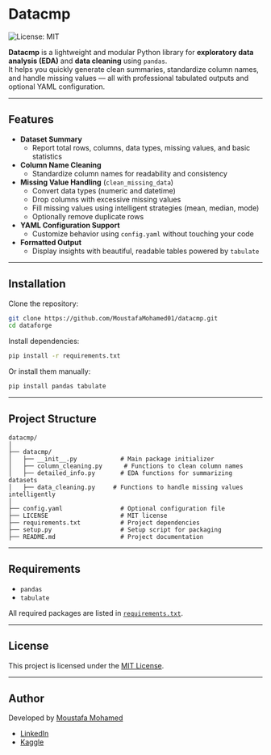 # Datacmp  
![License: MIT](https://img.shields.io/badge/License-MIT-yellow.svg)

**Datacmp** is a lightweight and modular Python library for **exploratory data analysis (EDA)** and **data cleaning** using `pandas`.  
It helps you quickly generate clean summaries, standardize column names, and handle missing values — all with professional tabulated outputs and optional YAML configuration.

---

## Features

- **Dataset Summary**
  - Report total rows, columns, data types, missing values, and basic statistics
- **Column Name Cleaning**
  - Standardize column names for readability and consistency
- **Missing Value Handling** (`clean_missing_data`)
  - Convert data types (numeric and datetime)
  - Drop columns with excessive missing values
  - Fill missing values using intelligent strategies (mean, median, mode)
  - Optionally remove duplicate rows
- **YAML Configuration Support**
  - Customize behavior using `config.yaml` without touching your code
- **Formatted Output**
  - Display insights with beautiful, readable tables powered by `tabulate`

---

## Installation

Clone the repository:

```bash
git clone https://github.com/MoustafaMohamed01/datacmp.git
cd dataforge
```

Install dependencies:

```bash
pip install -r requirements.txt
```

Or install them manually:

```bash
pip install pandas tabulate
```

---

## Project Structure

```
datacmp/
│
├── datacmp/
│   ├── __init__.py            # Main package initializer
│   ├── column_cleaning.py      # Functions to clean column names
│   ├── detailed_info.py       # EDA functions for summarizing datasets
│   ├── data_cleaning.py     # Functions to handle missing values intelligently
│
├── config.yaml                # Optional configuration file
├── LICENSE                    # MIT license
├── requirements.txt           # Project dependencies
├── setup.py                   # Setup script for packaging
├── README.md                  # Project documentation
```

---

## Requirements

- `pandas`
- `tabulate`

All required packages are listed in [`requirements.txt`](requirements.txt).

---

## License

This project is licensed under the [MIT License](LICENSE).

---

## Author

Developed by [Moustafa Mohamed](https://github.com/MoustafaMohamed01)

- [LinkedIn](https://www.linkedin.com/in/moustafamohamed01/)
- [Kaggle](https://www.kaggle.com/moustafamohamed01)
